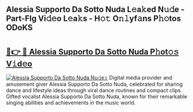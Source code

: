 ## Alessia Supporto Da Sotto Nuda L𝚎a𝚔ed N𝚞𝚍e - Part-FIg Vi𝚍𝚎o L𝚎a𝚔s - H𝚘𝚝 O𝚗𝚕yf𝚊ns P𝚑𝚘tos ODoKS

# <h2><a href="http://kfekn9i.oniu.top/?m=Alessia+Supporto+Da+Sotto+Nuda">🔗👉 🔴 Alessia Supporto Da Sotto Nuda P𝚑ot𝚘𝚜 V𝚒d𝚎o</a></h2>

[![Alessia Supporto Da Sotto Nuda Nu𝚍e𝚜](https://i.imgur.com/0qMVB7G.gif)](http://kfekn9i.oniu.top/?m=Alessia+Supporto+Da+Sotto+Nuda)
Digital media provider and amusement giver Alessia Supporto Da Sotto Nuda, celebrated for sharing dance and lifestyle ideas through viral dance routines and compact clips. Gifted vocalist Alessia Supporto Da Sotto Nuda, known for their remarkable singing abilities and achievements in the music world.  
